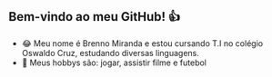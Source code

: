 ## Bem-vindo ao meu GitHub! 👍

- 😂 Meu nome é Brenno Miranda e estou cursando T.I no colégio Oswaldo Cruz, estudando diversas linguagens.
- 🤑 Meus hobbys são: jogar, assistir filme e futebol
